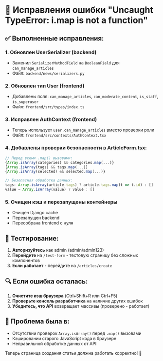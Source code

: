 # 🔧 Исправления ошибки "Uncaught TypeError: i.map is not a function"

## ✅ Выполненные исправления:

### 1. **Обновлен UserSerializer** (backend)
- Заменил `SerializerMethodField` на `BooleanField` для `can_manage_articles`
- Файл: `backend/news/serializers.py`

### 2. **Обновлен тип User** (frontend)
- Добавлены поля: `can_manage_articles`, `can_moderate_content`, `is_staff`, `is_superuser`
- Файл: `frontend/src/types/index.ts`

### 3. **Исправлен AuthContext** (frontend)
- Теперь использует `user.can_manage_articles` вместо проверки роли
- Файл: `frontend/src/contexts/AuthContext.tsx`

### 4. **Добавлены проверки безопасности** в ArticleForm.tsx:
```javascript
// Перед всеми .map() вызовами:
{Array.isArray(categories) && categories.map(...)}
{Array.isArray(tags) && tags.map(...)}
{Array.isArray(selected) && selected.map(...)}

// Безопасная обработка данных:
tags: Array.isArray(article.tags) ? article.tags.map(t => t.id) : []
value = Array.isArray(value) ? value : []
```

### 5. **Очищен кэш и перезапущены контейнеры**
- Очищен Django cache
- Перезапущен backend
- Пересобрана frontend с нуля

## 🚀 Тестирование:

1. **Авторизуйтесь** как admin (admin/admin123)
2. **Перейдите** на `/test-form` - тестовую страницу без сложных компонентов
3. **Если работает** - перейдите на `/articles/create`

## 🔍 Если ошибка осталась:

1. **Очистите кэш браузера** (Ctrl+Shift+R или Ctrl+F5)
2. **Проверьте консоль разработчика** на наличие других ошибок
3. **Убедитесь, что API** возвращает массивы (проверено - работает)

## 📝 Проблема была в:
- Отсутствии проверок `Array.isArray()` перед `.map()` вызовами
- Кэшировании старого JavaScript кода в браузере
- Неправильной обработке данных от API

Теперь страница создания статьи должна работать корректно! 🎉
